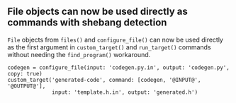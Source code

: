 ## File objects can now be used directly as commands with shebang detection

`File` objects from `files()` and `configure_file()` can now be used directly as
the first argument in `custom_target()` and `run_target()` commands without
needing the `find_program()` workaround.

```meson
codegen = configure_file(input: 'codegen.py.in', output: 'codegen.py', copy: true)
custom_target('generated-code', command: [codegen, '@INPUT@', '@OUTPUT@'], 
              input: 'template.h.in', output: 'generated.h')
```
